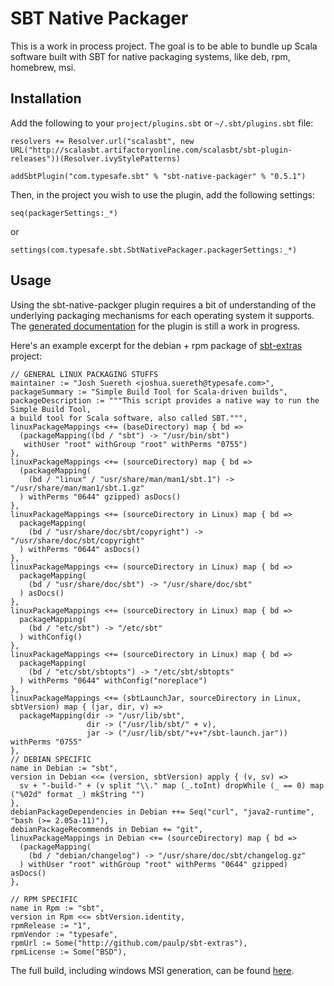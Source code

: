 # SBT Native Packager #

This is a work in process project.  The goal is to be able to bundle up Scala software built with SBT for native packaging systems, like deb, rpm, homebrew, msi.


## Installation ##

Add the following to your `project/plugins.sbt` or `~/.sbt/plugins.sbt` file:
    
    resolvers += Resolver.url("scalasbt", new URL("http://scalasbt.artifactoryonline.com/scalasbt/sbt-plugin-releases"))(Resolver.ivyStylePatterns)
    
    addSbtPlugin("com.typesafe.sbt" % "sbt-native-packager" % "0.5.1")

Then, in the project you wish to use the plugin, add the following settings:

    seq(packagerSettings:_*)

or

    settings(com.typesafe.sbt.SbtNativePackager.packagerSettings:_*)


## Usage ##

Using the sbt-native-packger plugin requires a bit of understanding of the underlying packaging mechanisms for each operating system it supports.  The [generated documentation](http://scala-sbt.org/sbt-native-packager) for the plugin is still a work in progress.


Here's an example excerpt for the debian + rpm package of [sbt-extras](http://github.com/paulp/sbt-extras) project:

    // GENERAL LINUX PACKAGING STUFFS
    maintainer := "Josh Suereth <joshua.suereth@typesafe.com>",
    packageSummary := "Simple Build Tool for Scala-driven builds",
    packageDescription := """This script provides a native way to run the Simple Build Tool,
    a build tool for Scala software, also called SBT.""",
    linuxPackageMappings <+= (baseDirectory) map { bd =>
      (packageMapping((bd / "sbt") -> "/usr/bin/sbt")
       withUser "root" withGroup "root" withPerms "0755")
    },
    linuxPackageMappings <+= (sourceDirectory) map { bd =>
      (packageMapping(
        (bd / "linux" / "usr/share/man/man1/sbt.1") -> "/usr/share/man/man1/sbt.1.gz"
      ) withPerms "0644" gzipped) asDocs()
    },
    linuxPackageMappings <+= (sourceDirectory in Linux) map { bd =>
      packageMapping(
        (bd / "usr/share/doc/sbt/copyright") -> "/usr/share/doc/sbt/copyright"
      ) withPerms "0644" asDocs()
    },   
    linuxPackageMappings <+= (sourceDirectory in Linux) map { bd =>
      packageMapping(
        (bd / "usr/share/doc/sbt") -> "/usr/share/doc/sbt"
      ) asDocs()
    },
    linuxPackageMappings <+= (sourceDirectory in Linux) map { bd =>
      packageMapping(
        (bd / "etc/sbt") -> "/etc/sbt"
      ) withConfig()
    },
    linuxPackageMappings <+= (sourceDirectory in Linux) map { bd =>
      packageMapping(
        (bd / "etc/sbt/sbtopts") -> "/etc/sbt/sbtopts"
      ) withPerms "0644" withConfig("noreplace")
    },
    linuxPackageMappings <+= (sbtLaunchJar, sourceDirectory in Linux, sbtVersion) map { (jar, dir, v) =>
      packageMapping(dir -> "/usr/lib/sbt",
                     dir -> ("/usr/lib/sbt/" + v),
                     jar -> ("/usr/lib/sbt/"+v+"/sbt-launch.jar")) withPerms "0755"
    },
    // DEBIAN SPECIFIC
    name in Debian := "sbt",
    version in Debian <<= (version, sbtVersion) apply { (v, sv) =>
      sv + "-build-" + (v split "\\." map (_.toInt) dropWhile (_ == 0) map ("%02d" format _) mkString "")
    },
    debianPackageDependencies in Debian ++= Seq("curl", "java2-runtime", "bash (>= 2.05a-11)"),
    debianPackageRecommends in Debian += "git",
    linuxPackageMappings in Debian <+= (sourceDirectory) map { bd =>
      (packageMapping(
        (bd / "debian/changelog") -> "/usr/share/doc/sbt/changelog.gz"
      ) withUser "root" withGroup "root" withPerms "0644" gzipped) asDocs()
    },
    
    // RPM SPECIFIC
    name in Rpm := "sbt",
    version in Rpm <<= sbtVersion.identity,
    rpmRelease := "1",
    rpmVendor := "typesafe",
    rpmUrl := Some("http://github.com/paulp/sbt-extras"),
    rpmLicense := Some("BSD"),


The full build, including windows MSI generation, can be found [here](https://github.com/sbt/sbt-launcher-package/blob/full-packaging/project/packaging.scala).
